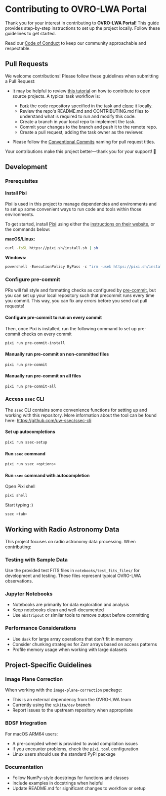 # Contributing to OVRO-LWA Portal

Thank you for your interest in contributing to **OVRO-LWA Portal**! This guide
provides step-by-step instructions to set up the project locally. Follow these
guidelines to get started.

Read our
[Code of Conduct](https://github.com/uw-ssec/code-of-conduct/blob/main/CODE_OF_CONDUCT.md)
to keep our community approachable and respectable.

## Pull Requests

We welcome contributions! Please follow these guidelines when submitting a Pull
Request:

- It may be helpful to review
  [this tutorial](https://www.dataschool.io/how-to-contribute-on-github/) on how
  to contribute to open source projects. A typical task workflow is:

  - [Fork](https://docs.github.com/en/get-started/quickstart/fork-a-repo) the
    code repository specified in the task and
    [clone](https://docs.github.com/en/repositories/creating-and-managing-repositories/cloning-a-repository)
    it locally.
  - Review the repo's README.md and CONTRIBUTING.md files to understand what is
    required to run and modify this code.
  - Create a branch in your local repo to implement the task.
  - Commit your changes to the branch and push it to the remote repo.
  - Create a pull request, adding the task owner as the reviewer.

- Please follow the
  [Conventional Commits](https://github.com/uw-ssec/rse-guidelines/blob/main/conventional-commits.md)
  naming for pull request titles.

Your contributions make this project better—thank you for your support! 🚀

## Development

### Prerequisites

#### Install Pixi

Pixi is used in this project to manage dependencies and environments and to set
up some convenient ways to run code and tools within those environments.

To get started, install [Pixi](https://pixi.sh/latest/) using either the
[instructions on their website](https://pixi.sh/latest/#installation), or the
commands below:

**macOS/Linux:**

```bash
curl -fsSL https://pixi.sh/install.sh | sh
```

**Windows:**

```powershell
powershell -ExecutionPolicy ByPass -c "irm -useb https://pixi.sh/install.ps1 | iex"
```

### Configure pre-commit

PRs will fail style and formatting checks as configured by
[pre-commit](https://pre-commit.com/), but you can set up your local repository
such that precommit runs every time you commit. This way, you can fix any errors
before you send out pull requests!

#### Configure pre-commit to run on every commit

Then, once Pixi is installed, run the following command to set up pre-commit
checks on every commit

```bash
pixi run pre-commit-install
```

#### Manually run pre-commit on non-committed files

```bash
pixi run pre-commit
```

#### Manually run pre-commit on all files

```bash
pixi run pre-commit-all
```

### Access `ssec` CLI

The `ssec` CLI contains some convenience functions for setting up and working
with this repository. More information about the tool can be found here:
<https://github.com/uw-ssec/ssec-cli>

#### Set up autocompletions

```bash
pixi run ssec-setup
```

#### Run `ssec` command

```bash
pixi run ssec <options>
```

#### Run `ssec` command with autocompletion

Open Pixi shell

```bash
pixi shell
```

Start typing :)

```bash
ssec <tab>
```

## Working with Radio Astronomy Data

This project focuses on radio astronomy data processing. When contributing:

### Testing with Sample Data

Use the provided test FITS files in `notebooks/test_fits_files/` for development
and testing. These files represent typical OVRO-LWA observations.

### Jupyter Notebooks

- Notebooks are primarily for data exploration and analysis
- Keep notebooks clean and well-documented
- Use `nbstripout` or similar tools to remove output before committing

### Performance Considerations

- Use `dask` for large array operations that don't fit in memory
- Consider chunking strategies for Zarr arrays based on access patterns
- Profile memory usage when working with large datasets

## Project-Specific Guidelines

### Image Plane Correction

When working with the `image-plane-correction` package:

- This is an external dependency from the OVRO-LWA team
- Currently using the `nikita/dev` branch
- Report issues to the upstream repository when appropriate

### BDSF Integration

For macOS ARM64 users:

- A pre-compiled wheel is provided to avoid compilation issues
- If you encounter problems, check the `pixi.toml` configuration
- Linux users should use the standard PyPI package

### Documentation

- Follow NumPy-style docstrings for functions and classes
- Include examples in docstrings when helpful
- Update README.md for significant changes to workflow or setup
